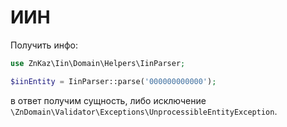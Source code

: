 # ИИН

Получить инфо:

```php
use ZnKaz\Iin\Domain\Helpers\IinParser;

$iinEntity = IinParser::parse('000000000000');
```

в ответ получим сущность, либо исключение `\ZnDomain\Validator\Exceptions\UnprocessibleEntityException`.
